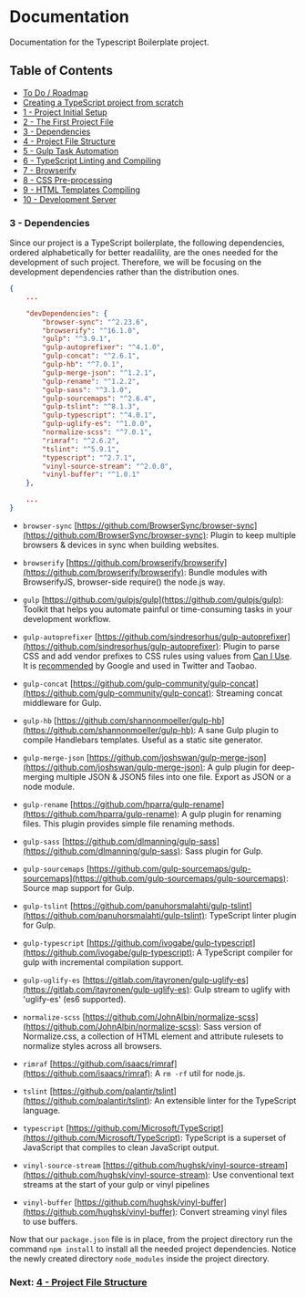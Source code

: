 # Documentation

Documentation for the Typescript Boilerplate project.


## Table of Contents

*  [To Do / Roadmap](index.md#roadmap)
*  [Creating a TypeScript project from scratch](index.md#creating-project)
*  [1 - Project Initial Setup](index.md#initial-setup)
*  [2 - The First Project File](index.md#first-file)
*  [3 - Dependencies](#dependencies)
*  [4 - Project File Structure](chapter3.html#file-structure)
*  [5 - Gulp Task Automation](chapter4.html#task-automation)
*  [6 - TypeScript Linting and Compiling](chapter5.html#typescript)
*  [7 - Browserify](chapter6.html#browserify)
*  [8 - CSS Pre-processing](chapter7.html#sass)
*  [9 - HTML Templates Compiling](chapter8.html#handlebars)
*  [10 - Development Server](chapter9.html#browser-sync)


### 3 - Dependencies <a name="dependencies">

Since our project is a TypeScript boilerplate, the following dependencies, ordered alphabetically for better readalility,
are the ones needed for the development of such project. Therefore, we will be focusing on the development dependencies
rather than the distribution ones.

```json
{
    ...

    "devDependencies": {
        "browser-sync": "^2.23.6",
        "browserify": "^16.1.0",
        "gulp": "^3.9.1",
        "gulp-autoprefixer": "^4.1.0",
        "gulp-concat": "^2.6.1",
        "gulp-hb": "^7.0.1",
        "gulp-merge-json": "^1.2.1",
        "gulp-rename": "^1.2.2",
        "gulp-sass": "^3.1.0",
        "gulp-sourcemaps": "^2.6.4",
        "gulp-tslint": "^8.1.3",
        "gulp-typescript": "^4.0.1",
        "gulp-uglify-es": "^1.0.0",
        "normalize-scss": "^7.0.1",
        "rimraf": "^2.6.2",
        "tslint": "^5.9.1",
        "typescript": "^2.7.1",
        "vinyl-source-stream": "^2.0.0",
        "vinyl-buffer": "^1.0.1"
    },

    ...
}
```

* `browser-sync` [https://github.com/BrowserSync/browser-sync](https://github.com/BrowserSync/browser-sync):
Plugin to keep multiple browsers & devices in sync when building websites.

* `browserify` [https://github.com/browserify/browserify](https://github.com/browserify/browserify):
Bundle modules with BrowserifyJS, browser-side require() the node.js way.

* `gulp` [https://github.com/gulpjs/gulp](https://github.com/gulpjs/gulp):
Toolkit that helps you automate painful or time-consuming tasks in your development workflow.

* `gulp-autoprefixer` [https://github.com/sindresorhus/gulp-autoprefixer](https://github.com/sindresorhus/gulp-autoprefixer):
Plugin to parse CSS and add vendor prefixes to CSS rules using values from
[Can I Use](https://caniuse.com/). It is
[recommended](https://developers.google.com/web/tools/setup/setup-buildtools#dont_trip_up_with_vendor_prefixes)
by Google and used in Twitter and Taobao.

* `gulp-concat` [https://github.com/gulp-community/gulp-concat](https://github.com/gulp-community/gulp-concat):
Streaming concat middleware for Gulp.

* `gulp-hb` [https://github.com/shannonmoeller/gulp-hb](https://github.com/shannonmoeller/gulp-hb):
A sane Gulp plugin to compile Handlebars templates. Useful as a static site generator.

* `gulp-merge-json` [https://github.com/joshswan/gulp-merge-json](https://github.com/joshswan/gulp-merge-json):
A gulp plugin for deep-merging multiple JSON & JSON5 files into one file. Export as JSON or a node module.

* `gulp-rename` [https://github.com/hparra/gulp-rename](https://github.com/hparra/gulp-rename):
A gulp plugin for renaming files. This plugin provides simple file renaming methods.

* `gulp-sass` [https://github.com/dlmanning/gulp-sass](https://github.com/dlmanning/gulp-sass):
Sass plugin for Gulp.

* `gulp-sourcemaps` [https://github.com/gulp-sourcemaps/gulp-sourcemaps](https://github.com/gulp-sourcemaps/gulp-sourcemaps):
Source map support for Gulp.

* `gulp-tslint` [https://github.com/panuhorsmalahti/gulp-tslint](https://github.com/panuhorsmalahti/gulp-tslint):
TypeScript linter plugin for Gulp.

* `gulp-typescript` [https://github.com/ivogabe/gulp-typescript](https://github.com/ivogabe/gulp-typescript):
A TypeScript compiler for gulp with incremental compilation support.

* `gulp-uglify-es` [https://gitlab.com/itayronen/gulp-uglify-es](https://gitlab.com/itayronen/gulp-uglify-es):
Gulp stream to uglify with 'uglify-es' (es6 supported).

* `normalize-scss` [https://github.com/JohnAlbin/normalize-scss](https://github.com/JohnAlbin/normalize-scss):
Sass version of Normalize.css, a collection of HTML element and attribute rulesets to normalize styles across all browsers.

* `rimraf` [https://github.com/isaacs/rimraf](https://github.com/isaacs/rimraf):
A `rm -rf` util for node.js.

* `tslint` [https://github.com/palantir/tslint](https://github.com/palantir/tslint):
An extensible linter for the TypeScript language.

* `typescript` [https://github.com/Microsoft/TypeScript](https://github.com/Microsoft/TypeScript):
TypeScript is a superset of JavaScript that compiles to clean JavaScript output.

* `vinyl-source-stream` [https://github.com/hughsk/vinyl-source-stream](https://github.com/hughsk/vinyl-source-stream):
Use conventional text streams at the start of your gulp or vinyl pipelines 

* `vinyl-buffer` [https://github.com/hughsk/vinyl-buffer](https://github.com/hughsk/vinyl-buffer):
Convert streaming vinyl files to use buffers.


Now that our `package.json` file is in place, from the project directory run the command `npm install` to install all
the needed project dependencies. Notice the newly created directory `node_modules` inside the project directory.


### Next: [4 - Project File Structure](chapter3.html#file-structure)
